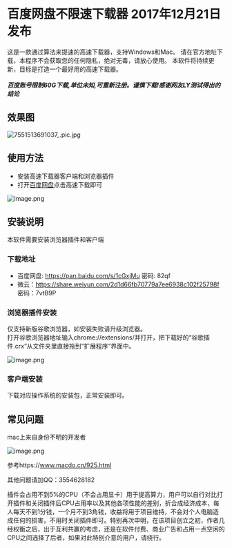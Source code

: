 百度网盘不限速下载器 2017年12月21日发布
=================
这是一款通过算法来提速的高速下载器，支持Windows和Mac。
请在官方地址下载，本程序不会获取您的任何隐私，绝对无毒，请放心使用。
本软件将持续更新，目标是打造一个最好用的高速下载器。
<br/><br/>
***百度账号限制60G下载,单位未知,可重新注册。谨慎下载!感谢网友LY测试得出的结论***

效果图
----
![7551513691037_.pic.jpg](https://img.hacpai.com/file/2017/12/7b7365edcfb848bcb3448d404b9bd440_7551513691037_pic.jpg)

使用方法
----
- 安装高速下载器客户端和浏览器插件
- 打开[百度网盘](https://pan.baidu.com/)点击高速下载即可

![image.png](https://img.hacpai.com/file/2017/12/68c0512566d747d6bc47a791aa7ed372_image.png)

安装说明
----

本软件需要安装浏览器插件和客户端

### 下载地址
- 百度网盘: https://pan.baidu.com/s/1cGxjMu 密码: 82qf
- 微云：https://share.weiyun.com/2d1d66fb70779a7ee6938c102f25798f 密码：7vtB9P

### 浏览器插件安装
仅支持新版谷歌浏览器，如安装失败请升级浏览器。
<br/>打开谷歌浏览器地址输入chrome://extensions/并打开，把下载好的“谷歌插件.crx”从文件夹里直接拖到“扩展程序”界面中。

![image.png](https://img.hacpai.com/file/2017/12/1e8b0fbac8514920931918731ac966bd_image.png)

### 客户端安装
下载对应操作系统的安装包，正常安装即可。

常见问题
----
mac上来自身份不明的开发者

![image.png](https://img.hacpai.com/file/2017/12/26f3bac005be4dfcae8053adcea93da3_image.png)

参考https://www.macdo.cn/925.html



其他问题请加QQ：3554628182


插件会占用不到5%的CPU（不会占用显卡）用于提高算力，用户可以自行对比打开插件和关闭插件后CPU占用率以及其他各项性能的差别，折合成经济成本，每人每天不到1分钱，一个月不到3角钱，收益将用于项目维持，不会对个人电脑造成任何的损害，不用时关闭插件即可。特别再次申明，在该项目创立之初，作者几经权衡之后，出于互利共赢的考虑，还是在软件付费、商业广告和占用一点空闲的CPU之间选择了后者，如果对此特别介意的用户，请绕行。
